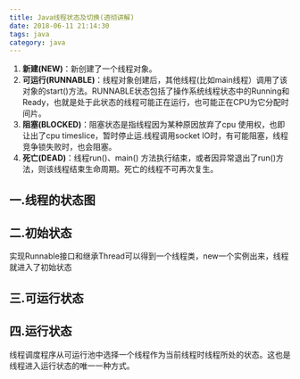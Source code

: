 ```yaml
---
title: Java线程状态及切换(透彻讲解)
date: 2018-06-11 21:14:30
tags: java
category: java
---
```


1. **新建(NEW)**：新创建了一个线程对象。
2. **可运行(RUNNABLE)**：线程对象创建后，其他线程(比如main线程）调用了该对象的start()方法。RUNNABLE状态包括了操作系统线程状态中的Running和Ready，也就是处于此状态的线程可能正在运行，也可能正在CPU为它分配时间片。
3. **阻塞(BLOCKED)**：阻塞状态是指线程因为某种原因放弃了cpu 使用权，也即让出了cpu timeslice，暂时停止运.线程调用socket IO时，有可能阻塞，线程竞争锁失败时，也会阻塞。
4. **死亡(DEAD)**：线程run()、main() 方法执行结束，或者因异常退出了run()方法，则该线程结束生命周期。死亡的线程不可再次复生。

## 一.线程的状态图


## 二.初始状态
实现Runnable接口和继承Thread可以得到一个线程类，new一个实例出来，线程就进入了初始状态

## 三.可运行状态



## 四.运行状态

线程调度程序从可运行池中选择一个线程作为当前线程时线程所处的状态。这也是线程进入运行状态的唯一一种方式。